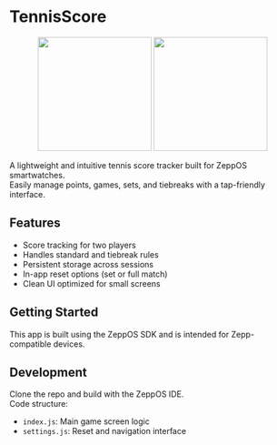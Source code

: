 # TennisScore

<p align="center">
  <img src="https://github.com/user-attachments/assets/5883446a-0ca0-4756-b635-776d6a8663b7" width="200" height="200" />
  <img src="https://github.com/user-attachments/assets/dfbea83a-d7c6-482f-be9d-70fd2e887aea" width="200" height="200" />
</p>

A lightweight and intuitive tennis score tracker built for ZeppOS smartwatches.  
Easily manage points, games, sets, and tiebreaks with a tap-friendly interface.

## Features
- Score tracking for two players
- Handles standard and tiebreak rules
- Persistent storage across sessions
- In-app reset options (set or full match)
- Clean UI optimized for small screens

## Getting Started
This app is built using the ZeppOS SDK and is intended for Zepp-compatible devices.

## Development
Clone the repo and build with the ZeppOS IDE.  
Code structure:
- `index.js`: Main game screen logic
- `settings.js`: Reset and navigation interface
